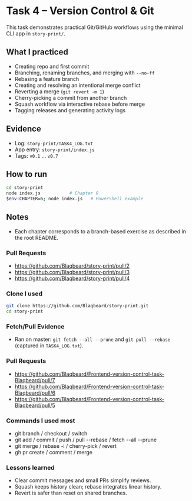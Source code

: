 # Task 4 – Version Control & Git

This task demonstrates practical Git/GitHub workflows using the minimal CLI app in `story-print/`.

## What I practiced

- Creating repo and first commit
- Branching, renaming branches, and merging with `--no-ff`
- Rebasing a feature branch
- Creating and resolving an intentional merge conflict
- Reverting a merge (`git revert -m 1`)
- Cherry-picking a commit from another branch
- Squash workflow via interactive rebase before merge
- Tagging releases and generating activity logs

## Evidence

- Log: `story-print/TASK4_LOG.txt`
- App entry: `story-print/index.js`
- Tags: `v0.1` … `v0.7`

## How to run

```bash
cd story-print
node index.js           # Chapter 0
$env:CHAPTER=6; node index.js   # PowerShell example
```

## Notes

- Each chapter corresponds to a branch-based exercise as described in the root README.

### Pull Requests

- https://github.com/Blaqbeard/story-print/pull/2
- https://github.com/Blaqbeard/story-print/pull/3
- https://github.com/Blaqbeard/story-print/pull/4

### Clone I used

```bash
git clone https://github.com/Blaqbeard/story-print.git
cd story-print
```

### Fetch/Pull Evidence

- Ran on master: `git fetch --all --prune` and `git pull --rebase` (captured in `TASK4_LOG.txt`).

### Pull Requests
- https://github.com/Blaqbeard/Frontend-version-control-task-Blaqbeard/pull/7
- https://github.com/Blaqbeard/Frontend-version-control-task-Blaqbeard/pull/6
- https://github.com/Blaqbeard/Frontend-version-control-task-Blaqbeard/pull/5

### Commands I used most
- git branch / checkout / switch
- git add / commit / push / pull --rebase / fetch --all --prune
- git merge / rebase -i / cherry-pick / revert
- gh pr create / comment / merge

### Lessons learned
- Clear commit messages and small PRs simplify reviews.
- Squash keeps history clean; rebase integrates linear history.
- Revert is safer than reset on shared branches.
